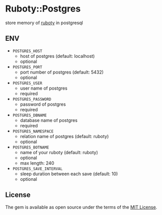 # Ruboty::Postgres

store memory of [ruboty](https://github.com/r7kamura/ruboty) in postgresql

## ENV

- `POSTGRES_HOST`
    - host of postgres (default: localhost)
    - optional
- `POSTGRES_PORT`
    - port number of postgres (default: 5432)
    - optional
- `POSTGRES_USER`
    - user name of postgres
    - required
- `POSTGRES_PASSWORD`
    - password of postgres
    - required
- `POSTGRES_DBNAME`
    - database name of postgres
    - required
- `POSTGRES_NAMESPACE`
    - relation name of postgres (default: ruboty)
    - optional
- `POSTGRES_BOTNAME`
    - name of your ruboty (default: ruboty)
    - optional
    - max length: 240
- `POSTGRES_SAVE_INTERVAL`
    - sleep duration between each save (default: 10)
    - optional

## License

The gem is available as open source under the terms of the [MIT License](http://opensource.org/licenses/MIT).
